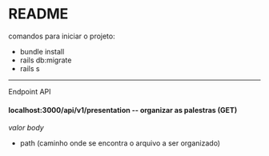 # README

comandos para iniciar o projeto:
 - bundle install
 - rails db:migrate
 - rails s                                                                                                                                                            
 
------------------------------------------------------------------------------------------------------------------------------------------------------------------
Endpoint API                                                                                                                                                       

#### localhost:3000/api/v1/presentation -- organizar as palestras (GET)
 *valor body*
  - path (caminho onde se encontra o arquivo a ser organizado)
